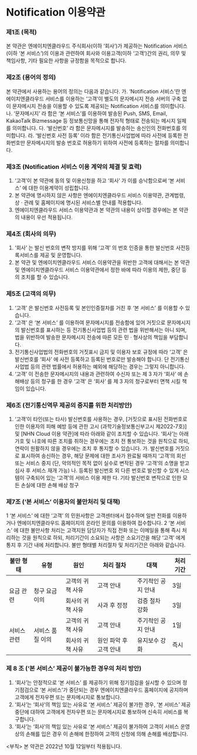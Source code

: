 <html>
<head>
    <title>Notification 이용약관</title>
    <link rel="stylesheet" href="../resources/css/bootstrap/bootstrap.min.css">
    <style>
        .term-body {
            padding: 30px;
        }
    </style>
</head>
<body class="term-body">
<h1 id="notification-">Notification 이용약관</h1>
<h3 id="-1-">제1조 (목적)</h3>
<p>본 약관은 엔에이치엔클라우드 주식회사(이하 ‘회사’)가 제공하는 Notification 서비스(이하 ‘본 서비스’)의 이용과 관련하여 회사와 이용고객(이하 ‘고객’)간의 권리, 의무 및 책임사항, 기타 필요한 사항을 규정함을 목적으로 합니다.</p>
<h3 id="-2-">제2조 (용어의 정의)</h3>
<p>본 약관에서 사용하는 용어의 정의는 다음과 같습니다.
    가.    ‘Notification 서비스’란 엔에이치엔클라우드 서비스를 이용하는 ‘고객’이 별도의 문자메시지 전송 서버의 구축 없이 문자메시지 전송을 이용할 수 있도록 제공되는 Notification 서비스를 의미합니다.
    나.    ‘문자메시지’ 라 함은 ‘본 서비스’를 이용하여 발송된 Push, SMS, Email, KakaoTalk Bizmessage 등 정보통신망을 통해 전자적 형태로 전송되는 메시지 일체를 의미합니다.
    다.    ‘발신번호’ 라 함은 문자메시지를 발송하는 송신인의 전화번호를 의미합니다.
    라.    ‘발신번호 사전 등록’ 이라 함은 전기통신사업법에 따라 사전에 등록한 전화번호만 문자메시지의 발송 번호로 허용하기 위하여 사전에 등록하는 절차를 의미합니다.</p>
<h3 id="-3-notification-">제3조 (Notification 서비스 이용 계약의 체결 및 효력)</h3>
<ol>
    <li>‘고객’이 본 약관에 동의 및 이용신청을 하고 ‘회사’ 가 이를 승낙함으로써 ‘본 서비스’ 에 대한 이용계약이 성립합니다.</li>
    <li>본 약관에 명시하지 않은 사항은 엔에이치엔클라우드 서비스 이용약관, 관계법령, 상 ·   관례 및 홈페이지에 명시된 서비스별 안내를 적용합니다.</li>
    <li>엔에이치엔클라우드 서비스 이용약관과 본 약관의 내용이 상이할 경우에는 본 약관의 내용이 우선 적용됩니다.</li>
</ol>
<h3 id="-4-">제4조 (회사의 의무)</h3>
<ol>
    <li>‘회사’ 는 발신 번호의 변작 방지를 위해 ‘고객’ 의 번호 인증을 통한 발신번호 사전등록서비스를 제공 및 운영합니다.</li>
    <li>본 약관 및 엔에이치엔클라우드 서비스 이용약관을 위반한 고객에 대해서는 본 약관 및 엔에이치엔클라우드 서비스 이용약관에서 정한 바에 따라 이용의 제한, 중단 등의 조치를 할 수 있습니다.</li>
</ol>
<h3 id="-5-">제5조 (고객의 의무)</h3>
<ol>
    <li>‘고객’ 은 발신번호 사전등록 및 본인인증절차를 거친 후 ‘본 서비스’ 를 이용할 수 있습니다.</li>
    <li>‘고객’ 은 ‘본 서비스’ 를 이용하여 문자메시지를 전송함에 있어 거짓으로 문자메시지의 발신번호를 표시하는 등 전기통신사업법 등의 관련 법을 위반해서는 아니 되며, 법을 위반하여 발송한 문자메시지 전송에 따른 모든 민 · 형사상의 책임을 부담합니다.</li>
    <li>전기통신사업법의 전화번호의 거짓표시 금지 및 이용자 보호 규정에 따라 ‘고객’ 은 발신번호를 ‘회사’ 에 사전 등록하고 등록된 번호로만 발송해야 합니다. 단 전기통신사업법 등의 관련 법률에서 허용하는 예외에 해당하는 경우는 그렇지 아니합니다.</li>
    <li>‘고객’ 이 전송한 문자메시지의 내용과 관련하여 수신자 또는 제 3 자가 ‘회사’ 에 손해배상 등의 청구를 한 경우 ‘고객’ 은 ‘회사’ 를 제 3 자의 청구로부터 면책 시킬 책임이 있습니다.</li>
</ol>
<h3 id="-6-">제6조 (전기통신역무 제공의 중지를 위한 처리방안)</h3>
<ol>
    <li>‘고객’이 타인(또는 타사) 발신번호를 사용하는 경우, [거짓으로 표시된 전화번호로 인한 이용자의 피해 예방 등에 관한 고시 (과학기술정보통신부고시 제2022-7호)] 및 [NHN Cloud 이용 약관]에 따라 아래와 같이 조치할 수 있습니다. ‘회사’는 아래 가호 및 나호에 따른 조치를 취하는 경우에는 조치 전 통보하는 것을 원칙으로 하되, 연락이 원활하지 않을 경우에는 조치 후 통지할 수 있습니다.
        가.    발신번호를 거짓으로 표시하여 송신하는 경우, 해당 문제에 대한 조사가 완료될 때까지 ‘고객’의 회선 또는 서비스 중지 (단, 악의적인 목적 없이 실수로 변작된 경우 ‘고객’의 소명을 받고 심사 후 서비스 재개 가능)
        나.    등록된 발신번호 외 다른 번호로 발신할 수 있게 시스템이 구축되어 있는 ‘고객’의 서비스 이용 제한
        다.    기타 발신번호 변작으로 인한 모든 손실에 대한 손해 배상 청구</li>
</ol>
<h3 id="-7-">제7조 (‘본 서비스’ 이용자의 불만처리 및 대책)</h3>
<p>1 ‘본 서비스’ 에 대한 ‘고객’ 의 민원사항은 고객센터에서 접수하며 일반 전화를 이용하거나 엔에이치엔클라우드 홈페이지의 온라인 문의를 이용하여 접수합니다.
    2 ‘본 서비스’ 에 대한 불만사항 처리는 고객지원 담당자가 직접 전화 또는 이메일을 통해 즉시 처리하는 것을 원칙으로 하되, 처리기간이 소요되는 사항은 소요기간을 해당 ‘고객’ 에게 통지 후 기간 내에 처리합니다. 불만 형태별 처리절차 및 처리기간은 아래와 같습니다.</p>
<table class="table table-bordered">
    <thead>
    <tr>
        <th>불만 형태</th>
        <th>유형</th>
        <th>원인</th>
        <th>처리 절차</th>
        <th>대책</th>
        <th>처리 기간</th>
    </tr>
    </thead>
    <tbody>
    <tr>
        <td rowspan="2">요금 관련</td>
        <td rowspan="2">청구 요금 이의</td>
        <td>고객의 귀책 사유</td>
        <td>고객 안내</td>
        <td>주기적인 공지 안내</td>
        <td>3일</td>
    </tr>
    <tr>
        <td>회사의 귀책 사유</td>
        <td>사과 후 정정</td>
        <td>검증 절차 강화</td>
        <td>3일</td>
    </tr>
    <tr>
        <td rowspan="2">서비스 관련</td>
        <td rowspan="2">서비스 품질 이의</td>
        <td>고객의 귀책 사유</td>
        <td>고객 안내</td>
        <td>주기적인 공지 안내</td>
        <td>1일</td>
    </tr>
    <tr>
        <td>회사의 귀책 사유</td>
        <td>원인 파악 후 고객 안내</td>
        <td>유지보수 강화</td>
        <td>즉시</td>
    </tr>
    </tbody>
</table>
<h3 id="-8-">제 8 조 (‘본 서비스’ 제공이 불가능한 경우의 처리 방안)</h3>
<ol>
    <li>‘회사’는 안정적으로 ‘본 서비스’ 를 제공하기 위해 정기점검을 실시할 수 있으며 정기점검으로 ‘본 서비스’가 중단되는 경우 엔에이치엔클라우드 홈페이지에 공지하며 고객에게 전자우편 또는 문자메시지로 통보합니다.</li>
    <li>‘회사’는 ‘회사’의 책임 있는 사유로 ‘본 서비스’ 제공이 불가한 경우, ‘본 서비스’ 제공 중단에 대하여 고객에게 전자우편 또는 문자메시지로 통보하며 신속히 서비스를 복구합니다.</li>
    <li>‘회사’는 ‘회사’의 책임 있는 사유로 ‘본 서비스’ 제공이 불가하여 고객이 서비스 운영상의 손해를 입은 경우 이 손해에 한정하여 고객의 신청에 의해 손해를 배상합니다.</li>
</ol>
<p>&lt;부칙&gt;
    본 약관은 2022년 10월 12일부터 적용됩니다.</p>

</body>
</html>
